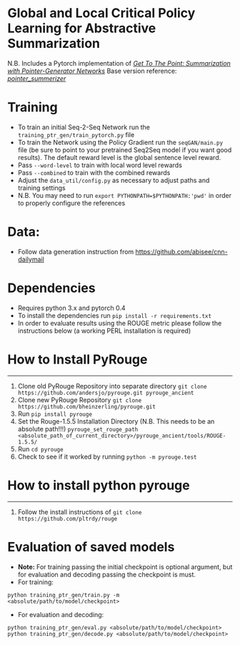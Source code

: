 # Global and Local Critical Policy Learning for Abstractive Summarization


N.B.
Includes a Pytorch implementation of *[Get To The Point: Summarization with Pointer-Generator Networks](https://arxiv.org/abs/1704.04368)*
Base version reference: *[pointer_summerizer](https://github.com/atulkum/pointer_summarizer)*

# Training
* To train an initial Seq-2-Seq Network run the `training_ptr_gen/train_pytorch.py` file
* To train the Network using the Policy Gradient run the `seqGAN/main.py` file (be sure to point to your pretrained Seq2Seq model if you want good results). The default reward level is the global sentence level reward. 
* Pass `--word-level` to train with local word level rewards
* Pass `--combined` to train with the combined rewards
* Adjust the `data_util/config.py` as necessary to adjust paths and training settings
* N.B. You may need to run `export PYTHONPATH=$PYTHONPATH:'pwd'` in order to properly configure the references


# Data:
* Follow data generation instruction from https://github.com/abisee/cnn-dailymail 

# Dependencies
* Requires python 3.x and pytorch 0.4
* To install the dependencies run `pip install -r requirements.txt`
* In order to evaluate results using the ROUGE metric please follow the instructions below (a working PERL installation is required)


# How to Install PyRouge
--------------------------------------------
1. Clone old PyRouge Repository into separate directory `git clone https://github.com/andersjo/pyrouge.git pyrouge_ancient`
2. Clone new PyRouge Repository `git clone https://github.com/bheinzerling/pyrouge.git`
3. Run `pip install pyrouge`
4. Set the Rouge-1.5.5 Installation Directory (N.B. This needs to be an absolute path!!!)
  `pyrouge_set_rouge_path <absolute_path_of_current_directory>/pyrouge_ancient/tools/ROUGE-1.5.5/`
5. Run `cd pyrouge`
6. Check to see if it worked by running `python -m pyrouge.test`

# How to install python pyrouge
--------------------------------------------
1. Follow the install instructions of `git clone https://github.com/pltrdy/rouge`


# Evaluation of saved models
* **Note:** For training passing the initial checkpoint is optional argument, but for evaluation and decoding passing the checkpoint is must.
* For training:
```
python training_ptr_gen/train.py -m <absolute/path/to/model/checkpoint>
```
* For evaluation and decoding:
```
python training_ptr_gen/eval.py <absolute/path/to/model/checkpoint>
python training_ptr_gen/decode.py <absolute/path/to/model/checkpoint>
```
